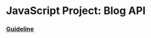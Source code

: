 # JavaScript Project: Blog API

### [Guideline](https://www.theodinproject.com/lessons/nodejs-blog-api)
